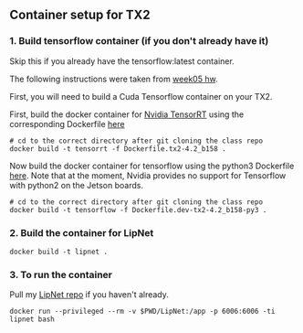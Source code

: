 ## Container setup for TX2

### 1. Build tensorflow container (if you don't already have it)
Skip this if you already have the tensorflow:latest container.

The following instructions were taken from [week05 hw](https://github.com/MIDS-scaling-up/v2/blob/442b45e6e453384a22c28ddbd2471c838ea7de3e/week05/hw/README.md). 

First, you will need to build a Cuda Tensorflow container on your TX2.

First, build the docker container for [Nvidia TensorRT](https://developer.nvidia.com/tensorrt) using the corresponding Dockerfile [here](https://github.com/MIDS-scaling-up/v2/tree/master/backup/tensorrt)

```
# cd to the correct directory after git cloning the class repo
docker build -t tensorrt -f Dockerfile.tx2-4.2_b158 .
```

Now build the docker container for tensorflow using the python3 Dockerfile [here](https://github.com/MIDS-scaling-up/v2/tree/master/backup/tensorflow). Note that at the moment, Nvidia provides no support for Tensorflow with python2 on the Jetson boards.

```
# cd to the correct directory after git cloning the class repo
docker build -t tensorflow -f Dockerfile.dev-tx2-4.2_b158-py3 .
```



### 2. Build the container for LipNet

```
docker build -t lipnet .
```



### 3. To run the container
Pull my [LipNet repo](https://github.com/fa-mc/LipNet?organization=fa-mc&organization=fa-mc) if you haven't already.
```
docker run --privileged --rm -v $PWD/LipNet:/app -p 6006:6006 -ti lipnet bash
```